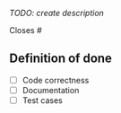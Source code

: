 _TODO: create description_

Closes #

## Definition of done
- [ ] Code correctness
- [ ] Documentation
- [ ] Test cases
